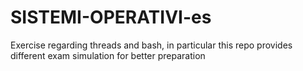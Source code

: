 # SISTEMI-OPERATIVI-es
Exercise regarding threads and bash, in particular this repo provides different exam simulation for better preparation
